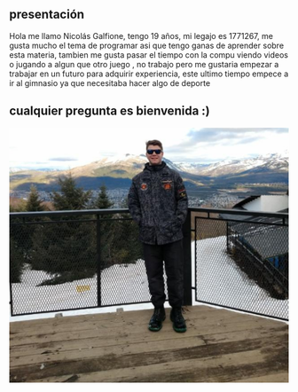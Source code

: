 ## presentación
Hola me llamo Nicolás Galfione, tengo 19 años, mi legajo es 1771267, me gusta mucho el tema de programar asi que tengo ganas de aprender sobre esta materia, tambien me gusta pasar el tiempo con la compu viendo videos o jugando a algun que otro juego , no trabajo pero me gustaria empezar a trabajar en un futuro para adquirir experiencia, este ultimo tiempo empece a ir al gimnasio ya que necesitaba hacer algo de deporte
## cualquier pregunta es bienvenida :)
![image](https://github.com/nicolasgalfione/nicolas-galfione/blob/main/foto%20de%20perfil%20posta.png)
